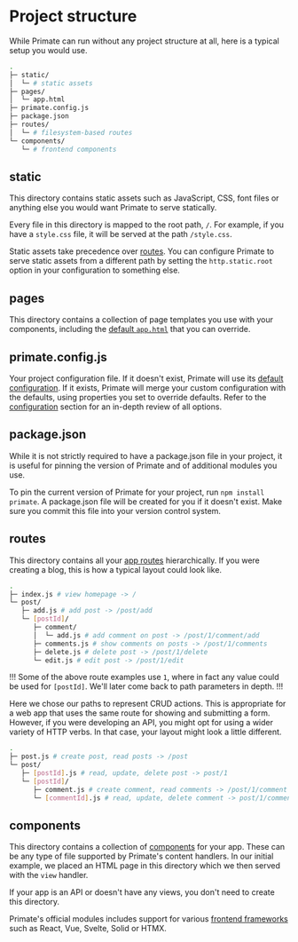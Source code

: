 # Project structure

While Primate can run without any project structure at all, here is a typical
setup you would use.

```sh
.
├─ static/
│  └─ # static assets
├─ pages/
│  └─ app.html
├─ primate.config.js
├─ package.json
├─ routes/
│  └─ # filesystem-based routes
└─ components/
   └─ # frontend components
```

## static

This directory contains static assets such as JavaScript, CSS, font files or
anything else you would want Primate to serve statically.

Every file in this directory is mapped to the root path, `/`. For example, if
you have a `style.css` file, it will be served at the path `/style.css`.

Static assets take precedence over [routes]. You can configure  Primate to
serve static assets from a different path by setting the `http.static.root`
option in your configuration to something else.

## pages

This directory contains a collection of page templates you use with your
components, including the [default `app.html`][default-page] that you can
override.

## primate.config.js

Your project configuration file. If it doesn't exist, Primate will use
its [default configuration][default-config]. If it exists, Primate will merge
your custom configuration with the defaults, using properties you set to
override defaults. Refer to the [configuration](/guide/configuration) section
for an in-depth review of all options.

## package.json

While it is not strictly required to have a package.json file in your project,
it is useful for pinning the version of Primate and of additional modules you
use.

To pin the current version of Primate for your project, run
`npm install primate`. A package.json file will be created for you if it
doesn't exist. Make sure you commit this file into your version control system.

## routes

This directory contains all your [app routes][routes] hierarchically. If you
were creating a blog, this is how a typical layout could look like.

```sh caption=web app routes
.
├─ index.js # view homepage -> /
└─ post/
   ├─ add.js # add post -> /post/add
   └─ [postId]/
      ├─ comment/
      │  └─ add.js # add comment on post -> /post/1/comment/add
      ├─ comments.js # show comments on posts -> /post/1/comments
      ├─ delete.js # delete post -> /post/1/delete
      └─ edit.js # edit post -> /post/1/edit
```

!!!
Some of the above route examples use `1`, where in fact any value could be used
for `[postId]`. We'll later come back to path parameters in depth.
!!!

Here we chose our paths to represent CRUD actions. This is appropriate for a
web app that uses the same route for showing and submitting a form. However, if
you were developing an API, you might opt for using a wider variety of HTTP
verbs. In that case, your layout might look a little different.

```sh caption=API routes
.
├─ post.js # create post, read posts -> /post
└─ post/
   ├─ [postId].js # read, update, delete post -> post/1
   └─ [postId]/
      ├─ comment.js # create comment, read comments -> /post/1/comment
      └─ [commentId].js # read, update, delete comment -> post/1/comment/2
```

## components

This directory contains a collection of [components] for your app. These can be
any type of file supported by Primate's content handlers. In our initial
example, we placed an HTML page in this directory which we then served with the
`view` handler.

If your app is an API or doesn't have any views, you don't need to create this
directory.

Primate's official modules includes support for various [frontend frameworks]
such as React, Vue, Svelte, Solid or HTMX.

[routes]: /guide/routes
[frontend frameworks]: /modules/frontend
[components]: /guide/components
[default-config]:
https://github.com/primatejs/primate/blob/master/packages/primate/src/defaults/primate.config.js
[default-page]:
https://github.com/primatejs/primate/blob/master/packages/primate/src/defaults/app.html

